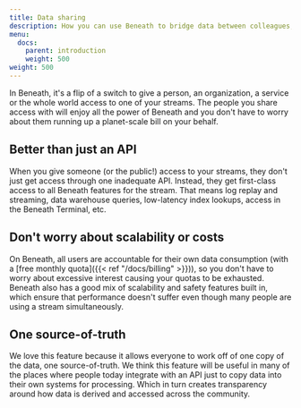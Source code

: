 ```yaml
---
title: Data sharing
description: How you can use Beneath to bridge data between colleagues, external partners and the public
menu:
  docs:
    parent: introduction
    weight: 500
weight: 500
---
```


In Beneath, it's a flip of a switch to give a person, an organization, a service or the whole world access to one of your streams. The people you share access with will enjoy all the power of Beneath and you don't have to worry about them running up a planet-scale bill on your behalf.

## Better than just an API

When you give someone (or the public!) access to your streams, they don't just get access through one inadequate API. Instead, they get first-class access to all Beneath features for the stream. That means log replay and streaming, data warehouse queries, low-latency index lookups, access in the Beneath Terminal, etc.

## Don't worry about scalability or costs

On Beneath, all users are accountable for their own data consumption (with a [free monthly quota]({{< ref "/docs/billing" >}})), so you don't have to worry about excessive interest causing your quotas to be exhausted. Beneath also has a good mix of scalability and safety features built in, which ensure that performance doesn't suffer even though many people are using a stream simultaneously.

## One source-of-truth

We love this feature because it allows everyone to work off of one copy of the data, one source-of-truth. We think this feature will be useful in many of the places where people today integrate with an API just to copy data into their own systems for processing. Which in turn creates transparency around how data is derived and accessed across the community.
